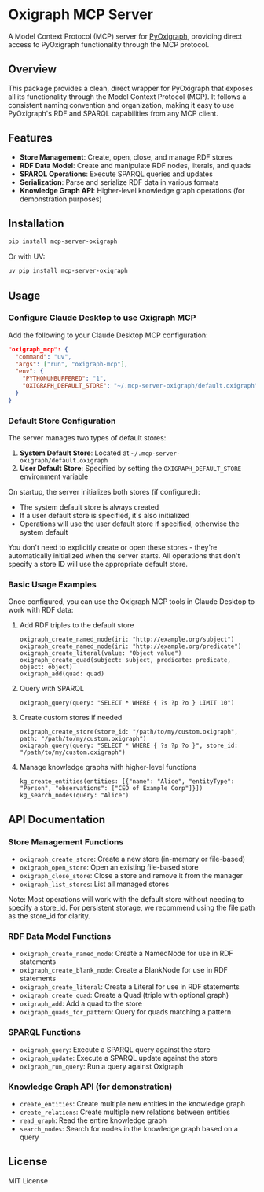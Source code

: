 # Oxigraph MCP Server

A Model Context Protocol (MCP) server for [PyOxigraph](https://github.com/oxigraph/oxigraph/tree/main/python), providing direct access to PyOxigraph functionality through the MCP protocol.

## Overview

This package provides a clean, direct wrapper for PyOxigraph that exposes all its functionality through the Model Context Protocol (MCP). It follows a consistent naming convention and organization, making it easy to use PyOxigraph's RDF and SPARQL capabilities from any MCP client.

## Features

- **Store Management**: Create, open, close, and manage RDF stores
- **RDF Data Model**: Create and manipulate RDF nodes, literals, and quads
- **SPARQL Operations**: Execute SPARQL queries and updates
- **Serialization**: Parse and serialize RDF data in various formats
- **Knowledge Graph API**: Higher-level knowledge graph operations (for demonstration purposes)

## Installation

```bash
pip install mcp-server-oxigraph
```

Or with UV:

```bash
uv pip install mcp-server-oxigraph
```

## Usage

### Configure Claude Desktop to use Oxigraph MCP

Add the following to your Claude Desktop MCP configuration:

```json
"oxigraph_mcp": {
  "command": "uv",
  "args": ["run", "oxigraph-mcp"],
  "env": {
    "PYTHONUNBUFFERED": "1",
    "OXIGRAPH_DEFAULT_STORE": "~/.mcp-server-oxigraph/default.oxigraph"
  }
}
```

### Default Store Configuration

The server manages two types of default stores:

1. **System Default Store**: Located at `~/.mcp-server-oxigraph/default.oxigraph`
2. **User Default Store**: Specified by setting the `OXIGRAPH_DEFAULT_STORE` environment variable

On startup, the server initializes both stores (if configured):
- The system default store is always created
- If a user default store is specified, it's also initialized
- Operations will use the user default store if specified, otherwise the system default

You don't need to explicitly create or open these stores - they're automatically initialized when the server starts. All operations that don't specify a store ID will use the appropriate default store.

### Basic Usage Examples

Once configured, you can use the Oxigraph MCP tools in Claude Desktop to work with RDF data:

1. Add RDF triples to the default store
   ```
   oxigraph_create_named_node(iri: "http://example.org/subject")
   oxigraph_create_named_node(iri: "http://example.org/predicate")
   oxigraph_create_literal(value: "Object value")
   oxigraph_create_quad(subject: subject, predicate: predicate, object: object)
   oxigraph_add(quad: quad)
   ```

2. Query with SPARQL
   ```
   oxigraph_query(query: "SELECT * WHERE { ?s ?p ?o } LIMIT 10")
   ```

3. Create custom stores if needed
   ```
   oxigraph_create_store(store_id: "/path/to/my/custom.oxigraph", path: "/path/to/my/custom.oxigraph")
   oxigraph_query(query: "SELECT * WHERE { ?s ?p ?o }", store_id: "/path/to/my/custom.oxigraph")
   ```

4. Manage knowledge graphs with higher-level functions
   ```
   kg_create_entities(entities: [{"name": "Alice", "entityType": "Person", "observations": ["CEO of Example Corp"]}])
   kg_search_nodes(query: "Alice")
   ```

## API Documentation

### Store Management Functions

- `oxigraph_create_store`: Create a new store (in-memory or file-based)
- `oxigraph_open_store`: Open an existing file-based store
- `oxigraph_close_store`: Close a store and remove it from the manager
- `oxigraph_list_stores`: List all managed stores

Note: Most operations will work with the default store without needing to specify a store_id. For persistent storage, we recommend using the file path as the store_id for clarity.

### RDF Data Model Functions

- `oxigraph_create_named_node`: Create a NamedNode for use in RDF statements
- `oxigraph_create_blank_node`: Create a BlankNode for use in RDF statements
- `oxigraph_create_literal`: Create a Literal for use in RDF statements
- `oxigraph_create_quad`: Create a Quad (triple with optional graph)
- `oxigraph_add`: Add a quad to the store
- `oxigraph_quads_for_pattern`: Query for quads matching a pattern

### SPARQL Functions

- `oxigraph_query`: Execute a SPARQL query against the store
- `oxigraph_update`: Execute a SPARQL update against the store
- `oxigraph_run_query`: Run a query against Oxigraph

### Knowledge Graph API (for demonstration)

- `create_entities`: Create multiple new entities in the knowledge graph
- `create_relations`: Create multiple new relations between entities
- `read_graph`: Read the entire knowledge graph
- `search_nodes`: Search for nodes in the knowledge graph based on a query

## License

MIT License
